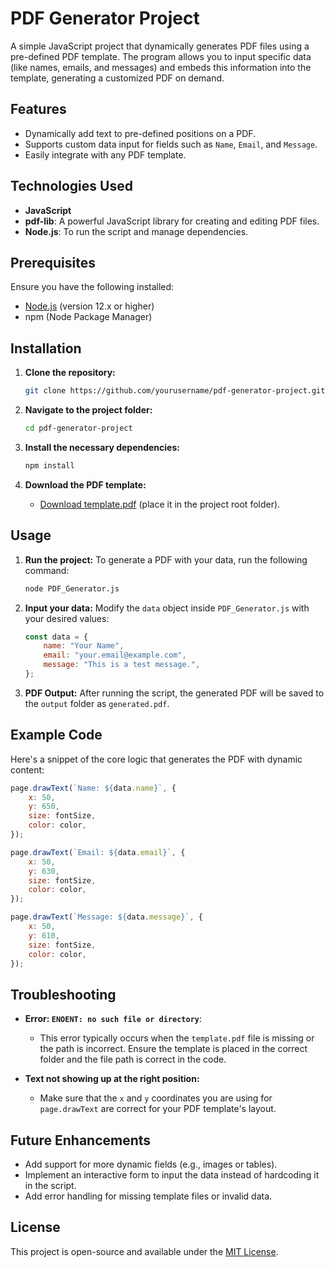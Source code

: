 
# PDF Generator Project

A simple JavaScript project that dynamically generates PDF files using a pre-defined PDF template. The program allows you to input specific data (like names, emails, and messages) and embeds this information into the template, generating a customized PDF on demand.

## Features
- Dynamically add text to pre-defined positions on a PDF.
- Supports custom data input for fields such as `Name`, `Email`, and `Message`.
- Easily integrate with any PDF template.

## Technologies Used
- **JavaScript**
- **pdf-lib**: A powerful JavaScript library for creating and editing PDF files.
- **Node.js**: To run the script and manage dependencies.

## Prerequisites
Ensure you have the following installed:
- [Node.js](https://nodejs.org/) (version 12.x or higher)
- npm (Node Package Manager)

## Installation

1. **Clone the repository:**
   ```bash
   git clone https://github.com/yourusername/pdf-generator-project.git
   ```

2. **Navigate to the project folder:**
   ```bash
   cd pdf-generator-project
   ```

3. **Install the necessary dependencies:**
   ```bash
   npm install
   ```

4. **Download the PDF template:**
   - [Download template.pdf](./template.pdf) (place it in the project root folder).

## Usage

1. **Run the project:**
   To generate a PDF with your data, run the following command:
   ```bash
   node PDF_Generator.js
   ```

2. **Input your data:**
   Modify the `data` object inside `PDF_Generator.js` with your desired values:
   ```javascript
   const data = {
       name: "Your Name",
       email: "your.email@example.com",
       message: "This is a test message.",
   };
   ```

3. **PDF Output:**
   After running the script, the generated PDF will be saved to the `output` folder as `generated.pdf`.

## Example Code

Here's a snippet of the core logic that generates the PDF with dynamic content:

```javascript
page.drawText(`Name: ${data.name}`, {
    x: 50,
    y: 650,
    size: fontSize,
    color: color,
});

page.drawText(`Email: ${data.email}`, {
    x: 50,
    y: 630,
    size: fontSize,
    color: color,
});

page.drawText(`Message: ${data.message}`, {
    x: 50,
    y: 610,
    size: fontSize,
    color: color,
});
```

## Troubleshooting

- **Error: `ENOENT: no such file or directory`**:
   - This error typically occurs when the `template.pdf` file is missing or the path is incorrect. Ensure the template is placed in the correct folder and the file path is correct in the code.

- **Text not showing up at the right position:**
   - Make sure that the `x` and `y` coordinates you are using for `page.drawText` are correct for your PDF template's layout.

## Future Enhancements
- Add support for more dynamic fields (e.g., images or tables).
- Implement an interactive form to input the data instead of hardcoding it in the script.
- Add error handling for missing template files or invalid data.

## License
This project is open-source and available under the [MIT License](LICENSE).
